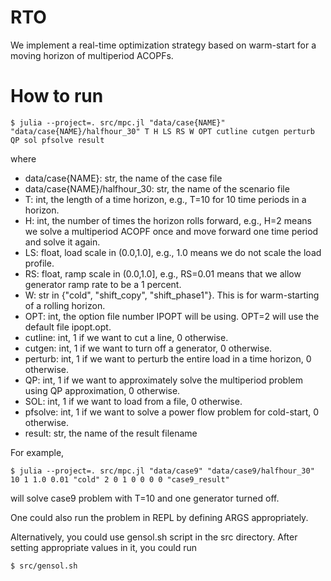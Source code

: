 # RTO

We implement a real-time optimization strategy based on warm-start for a moving horizon of multiperiod ACOPFs.

# How to run
```shell
$ julia --project=. src/mpc.jl "data/case{NAME}" "data/case{NAME}/halfhour_30" T H LS RS W OPT cutline cutgen perturb QP sol pfsolve result
```
where
* data/case{NAME}: str, the name of the case file
* data/case{NAME}/halfhour_30: str, the name of the scenario file
* T: int, the length of a time horizon, e.g., T=10 for 10 time periods in a horizon.
* H: int, the number of times the horizon rolls forward, e.g., H=2 means we solve a multiperiod ACOPF once and move forward one time period and solve it again.
* LS: float, load scale in (0.0,1.0], e.g., 1.0 means we do not scale the load profile.
* RS: float, ramp scale in (0.0,1.0], e.g., RS=0.01 means that we allow generator ramp rate to be a 1 percent.
* W: str in {"cold", "shift_copy", "shift_phase1"}. This is for warm-starting of a rolling horizon.
* OPT: int, the option file number IPOPT will be using. OPT=2 will use the default file ipopt.opt.
* cutline: int, 1 if we want to cut a line, 0 otherwise.
* cutgen: int, 1 if we want to turn off a generator, 0 otherwise.
* perturb: int, 1 if we want to perturb the entire load in a time horizon, 0 otherwise.
* QP: int, 1 if we want to approximately solve the multiperiod problem using QP approximation, 0 otherwise.
* SOL: int, 1 if we want to load from a file, 0 otherwise.
* pfsolve: int, 1 if we want to solve a power flow problem for cold-start, 0 otherwise.
* result: str, the name of the result filename

For example,
```shell
$ julia --project=. src/mpc.jl "data/case9" "data/case9/halfhour_30" 10 1 1.0 0.01 "cold" 2 0 1 0 0 0 0 "case9_result"
```
will solve case9 problem with T=10 and one generator turned off.

One could also run the problem in REPL by defining ARGS appropriately.

Alternatively, you could use gensol.sh script in the src directory. After setting appropriate values in it, you could run
```shell
$ src/gensol.sh
```
